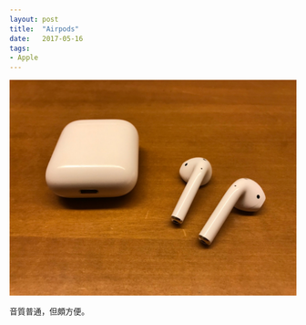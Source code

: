 ```yaml
---
layout: post
title:  "Airpods"
date:   2017-05-16
tags:
- Apple
---
```

![Airpods](/assets/media/2017-05-16-Airpods.jpg)

音質普通，但頗方便。